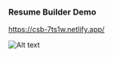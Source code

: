 ### Resume Builder Demo
https://csb-7ts1w.netlify.app/

![Alt text]('H:\MERNSTACK2\javascriptMastery\PortfolioSite\src\assets\work5.png'?raw=true "RESUME BUILDER")

